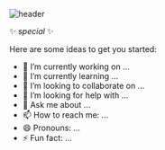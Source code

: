 ![header](https://capsule-render.vercel.app/api?type=rect&color=0:f0cac9,100:8fa6c6&height=200&section=header&text=Hi!%20I'm&fontSize=90&stroke=ffffff)

✨ _special_ ✨

Here are some ideas to get you started:

- 🔭 I’m currently working on ...
- 🌱 I’m currently learning ...
- 👯 I’m looking to collaborate on ...
- 🤔 I’m looking for help with ...
- 💬 Ask me about ...
- 📫 How to reach me: ...
- 😄 Pronouns: ...
- ⚡ Fun fact: ...

